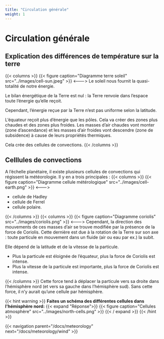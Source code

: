 ```yaml
---
title: "Circulation générale"
weight: 1
---
```


# Circulation générale

## Explication des différences de température sur la terre

{{< columns >}}
{{< figure caption="Diagramme terre soleil" src="../images/cell-sun.jpeg" >}}
<--->
Le soleil nous fournit la quasi-totalité de notre énergie.

Le bilan énergétique de la Terre est nul : la Terre renvoie dans l’espace toute l’énergie qu’elle reçoit.

Cependant, l’énergie reçue par la Terre n’est pas uniforme selon la latitude.

L’équateur reçoit plus d’énergie que les pôles. Cela va créer des zones plus chaudes et des zones plus froides. Les masses d’air chaudes vont monter (zone d’ascendance) et les masses d’air froides vont descendre (zone de subsidence) à cause de leurs propriétés thermiques.

Cela crée des cellules de convections.
{{< /columns >}}

## Celllules de convections

A l’échelle planétaire, il existe plusieurs cellules de convections qui régissent la météorologie. Il y en a trois principales :
{{< columns >}}
{{< figure caption="Diagramme cellule métérologique" src="../images/cell-earth.png" >}}
<--->

- cellule de Hadley
- cellule de Ferrel
- cellule polaire.

{{< /columns >}}
{{< columns >}}
{{< figure caption="Diagramme coriolis" src="../images/coriolis.png" >}}
<--->
Cependant, la direction des mouvements de ces masses d’air se trouve modifiée par la présence de la force de Coriolis. Cette dernière est due à la rotation de la Terre sur son axe : toute particule en mouvement dans un fluide (air ou eau par ex.) la subit.

Elle dépend de la latitude et de la vitesse de la particule.

- Plus la particule est éloignée de l’équateur, plus la force de Coriolis est intense.
- Plus la vitesse de la particule est importante, plus la force de Coriolis est intense.

{{< /columns >}}
Cette force tend à déplacer la particule vers sa droite dans l’hémisphère nord (et vers sa gauche dans l’hémisphère sud). Sans cette force, il n’y aurait qu’une cellule par hémisphère.

{{< hint warning >}}
**Faites un schéma des différentes cellules dans l'hémisphère nord:**
{{< expand "Réponse">}}
{{< figure caption="Cellules atmosphère" src="../images/north-cells.png" >}}
{{< / expand >}}
{{< /hint >}}

{{< navigation parent="/docs/meteorology" next="/docs/meteorology/wind" >}}
